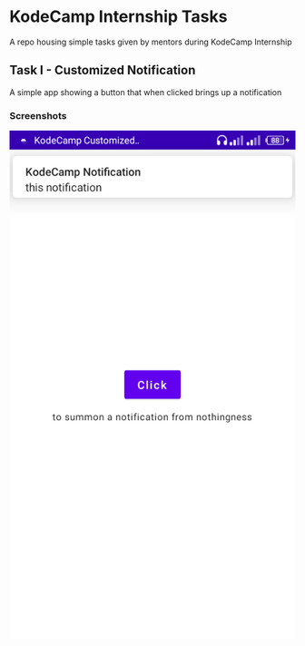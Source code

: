 # KodeCamp Internship Tasks

A repo housing simple tasks given by mentors during KodeCamp Internship

## Task I - Customized Notification

A simple app showing a button that when clicked brings up a notification

### Screenshots
![customized-notification-1](./screenshots/customized-notification-1.png)